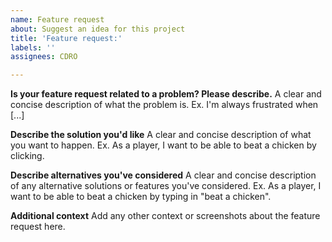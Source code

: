 ```yaml
---
name: Feature request
about: Suggest an idea for this project
title: 'Feature request:'
labels: ''
assignees: CDRO

---
```


**Is your feature request related to a problem? Please describe.**
A clear and concise description of what the problem is. Ex. I'm always frustrated when [...]

**Describe the solution you'd like**
A clear and concise description of what you want to happen.
Ex. As a player, I want to be able to beat a chicken by clicking.

**Describe alternatives you've considered**
A clear and concise description of any alternative solutions or features you've considered.
Ex. As a player, I want to be able to beat a chicken by typing in "beat a chicken".

**Additional context**
Add any other context or screenshots about the feature request here.
